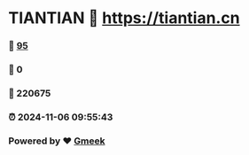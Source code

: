 # TIANTIAN :link: https://tiantian.cn 
### :page_facing_up: [95](https://tiantian.cn/tag.html) 
### :speech_balloon: 0 
### :hibiscus: 220675 
### :alarm_clock: 2024-11-06 09:55:43 
### Powered by :heart: [Gmeek](https://github.com/Meekdai/Gmeek)
